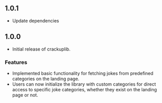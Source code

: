## 1.0.1

- Update dependencies

## 1.0.0

- Initial release of crackuplib.

### Features

- Implemented basic functionality for fetching jokes from predefined categories on the landing page.
- Users can now initialize the library with custom categories for direct access to specific joke categories, whether they exist on the landing page or not.
